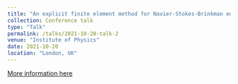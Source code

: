 ```yaml
---
title: "An explicit finite element method for Navier-Stokes-Brinkman equations"
collection: Conference talk
type: "Talk"
permalink: /talks/2021-10-20-talk-2
venue: "Institute of Physics"
date: 2021-10-20
location: "London, UK"
---
```


[More information here](http://ibsim4i.iopconfs.org/home)
